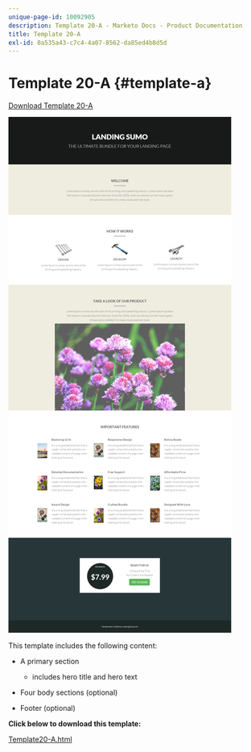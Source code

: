 ```yaml
---
unique-page-id: 10092905
description: Template 20-A - Marketo Docs - Product Documentation
title: Template 20-A
exl-id: 0a535a43-c7c4-4a07-8562-da85ed4b8d5d
---
```

# Template 20-A {#template-a}

[Download Template 20-A](https://docs.marketo.com/download/attachments/10092905/template-20a.html?version=1&modificationdate=1441750550000&api=v2)

![](assets/image2015-9-18-9-3a1-3a49.png)

This template includes the following content:

* A primary section

    * includes hero title and hero text

* Four body sections (optional)
* Footer (optional)

**Click below to download this template:**

[Template20-A.html](https://docs.marketo.com/download/attachments/10092905/template-20a.html?version=1&modificationdate=1441750550000&api=v2)
